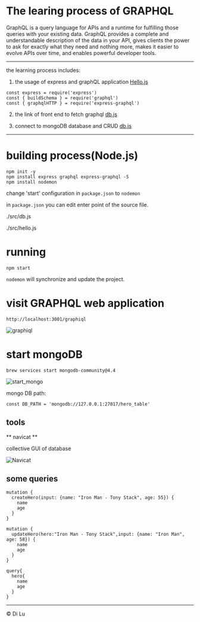 # The learing process of GRAPHQL

GraphQL is a query language for APIs and a runtime for fulfilling those queries with your existing data. GraphQL provides a complete and understandable description of the data in your API, gives clients the power to ask for exactly what they need and nothing more, makes it easier to evolve APIs over time, and enables powerful developer tools.

---
the learning process includes:


1. the usage of express and graphQL application
<a href="src/hello.js">Hello.js</a>
```
const express = require('express')
const { buildSchema } = require('graphql')
const { graphqlHTTP } = require('express-graphql')
```
2. the link of front end to fetch graphql 
<a href="public/index.html">db.js</a>

3. connect to mongoDB database and CRUD
<a href="src/db.js">db.js</a>

---
# building process(Node.js)
```
npm init -y
npm install express graphql express-graphql -S
npm install nodemon
```
change 'start' configuration in ```package.json``` to ```nodemon```

in ```package.json``` you can edit enter point of the source file.

./src/db.js

./src/hello.js

# running

```
npm start
```

```nodemon``` will synchronize and update the project.

# visit GRAPHQL web application

```
http://localhost:3001/graphiql
```
![graphiql](static/graphql_app.png)

# start mongoDB

```
brew services start mongodb-community@4.4
```
![start_mongo](static/start_mongo.png)

mongo DB path:

```
const DB_PATH = 'mongodb://127.0.0.1:27017/hero_table'
```

## tools
** navicat **

collective GUI of database

![Navicat](static/navicat_mongodb.png)


## some queries
```mutation
mutation {
  createHero(input: {name: "Iron Man - Tony Stack", age: 55}) {
    name
    age
  }
}

mutation {
  updateHero(hero:"Iron Man - Tony Stack",input: {name: "Iron Man", age: 58}) {
    name
    age
  }
}

```

```query
query{
  hero{
    name
    age
  }
}
```

---

© Di Lu